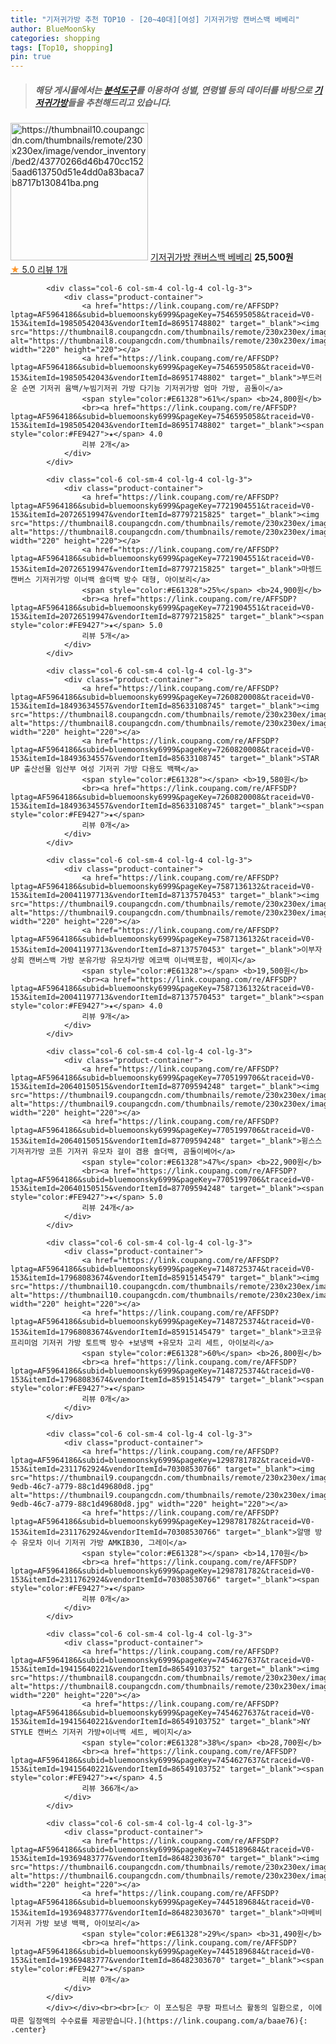 ```yaml
---
title: "기저귀가방 추천 TOP10 - [20~40대][여성] 기저귀가방 캔버스백 베베리"
author: BlueMoonSky
categories: shopping
tags: [Top10, shopping]
pin: true
---
```


> ##### 해당 게시물에서는 [**분석도구**](https://itemscout.io/)를 이용하여 **성별**, **연령별** 등의 데이터를 바탕으로 [**기저귀가방**](https://link.coupang.com/a/baae76)들을 추천해드리고 있습니다.
<div class="container"><div class="row">
            <div class="col-6 col-sm-4 col-lg-4 col-lg-3">
                <div class="product-container">
                    <a href="https://link.coupang.com/re/AFFSDP?lptag=AF5964186&subid=bluemoonsky6999&pageKey=7708972941&traceid=V0-153&itemId=20659475707&vendorItemId=87732281097" target="_blank"><img src="https://thumbnail10.coupangcdn.com/thumbnails/remote/230x230ex/image/vendor_inventory/bed2/43770266d46b470cc1525aad613750d51e4dd0a83baca7b8717b130841ba.png" alt="https://thumbnail10.coupangcdn.com/thumbnails/remote/230x230ex/image/vendor_inventory/bed2/43770266d46b470cc1525aad613750d51e4dd0a83baca7b8717b130841ba.png" width="220" height="220"></a>
                    <a href="https://link.coupang.com/re/AFFSDP?lptag=AF5964186&subid=bluemoonsky6999&pageKey=7708972941&traceid=V0-153&itemId=20659475707&vendorItemId=87732281097" target="_blank">기저귀가방 캔버스백 베베리</a>
                    <span style="color:#E61328"></span> <b>25,500원</b>
                    <br><a href="https://link.coupang.com/re/AFFSDP?lptag=AF5964186&subid=bluemoonsky6999&pageKey=7708972941&traceid=V0-153&itemId=20659475707&vendorItemId=87732281097" target="_blank"><span style="color:#FE9427">★</span> 5.0
                    리뷰 1개</a>
                </div>
            </div>
            
            <div class="col-6 col-sm-4 col-lg-4 col-lg-3">
                <div class="product-container">
                    <a href="https://link.coupang.com/re/AFFSDP?lptag=AF5964186&subid=bluemoonsky6999&pageKey=7546595058&traceid=V0-153&itemId=19850542043&vendorItemId=86951748802" target="_blank"><img src="https://thumbnail8.coupangcdn.com/thumbnails/remote/230x230ex/image/vendor_inventory/556b/62ffd8b40a457b83542e66529ba42b6eb2d925f72a81013a1395a35f4d73.jpg" alt="https://thumbnail8.coupangcdn.com/thumbnails/remote/230x230ex/image/vendor_inventory/556b/62ffd8b40a457b83542e66529ba42b6eb2d925f72a81013a1395a35f4d73.jpg" width="220" height="220"></a>
                    <a href="https://link.coupang.com/re/AFFSDP?lptag=AF5964186&subid=bluemoonsky6999&pageKey=7546595058&traceid=V0-153&itemId=19850542043&vendorItemId=86951748802" target="_blank">부드러운 순면 기저귀 윰백/누빔기저귀 가방 다기능 기저귀가방 엄마 가방, 곰돌이</a>
                    <span style="color:#E61328">61%</span> <b>24,800원</b>
                    <br><a href="https://link.coupang.com/re/AFFSDP?lptag=AF5964186&subid=bluemoonsky6999&pageKey=7546595058&traceid=V0-153&itemId=19850542043&vendorItemId=86951748802" target="_blank"><span style="color:#FE9427">★</span> 4.0
                    리뷰 2개</a>
                </div>
            </div>
            
            <div class="col-6 col-sm-4 col-lg-4 col-lg-3">
                <div class="product-container">
                    <a href="https://link.coupang.com/re/AFFSDP?lptag=AF5964186&subid=bluemoonsky6999&pageKey=7721904551&traceid=V0-153&itemId=20726519947&vendorItemId=87797215825" target="_blank"><img src="https://thumbnail8.coupangcdn.com/thumbnails/remote/230x230ex/image/vendor_inventory/5642/07bd920b4c7ec108213c026be4a522a44898367b47271518ac077d0ec9f0.jpg" alt="https://thumbnail8.coupangcdn.com/thumbnails/remote/230x230ex/image/vendor_inventory/5642/07bd920b4c7ec108213c026be4a522a44898367b47271518ac077d0ec9f0.jpg" width="220" height="220"></a>
                    <a href="https://link.coupang.com/re/AFFSDP?lptag=AF5964186&subid=bluemoonsky6999&pageKey=7721904551&traceid=V0-153&itemId=20726519947&vendorItemId=87797215825" target="_blank">마렝드 캔버스 기저귀가방 이너백 숄더백 방수 대형, 아이보리</a>
                    <span style="color:#E61328">25%</span> <b>24,900원</b>
                    <br><a href="https://link.coupang.com/re/AFFSDP?lptag=AF5964186&subid=bluemoonsky6999&pageKey=7721904551&traceid=V0-153&itemId=20726519947&vendorItemId=87797215825" target="_blank"><span style="color:#FE9427">★</span> 5.0
                    리뷰 5개</a>
                </div>
            </div>
            
            <div class="col-6 col-sm-4 col-lg-4 col-lg-3">
                <div class="product-container">
                    <a href="https://link.coupang.com/re/AFFSDP?lptag=AF5964186&subid=bluemoonsky6999&pageKey=7260820008&traceid=V0-153&itemId=18493634557&vendorItemId=85633108745" target="_blank"><img src="https://thumbnail8.coupangcdn.com/thumbnails/remote/230x230ex/image/vendor_inventory/ff9d/718b59dae1e3ca00389a66cc9673277ccfa9145107cf8f31bbeed85bcc3e.jpg" alt="https://thumbnail8.coupangcdn.com/thumbnails/remote/230x230ex/image/vendor_inventory/ff9d/718b59dae1e3ca00389a66cc9673277ccfa9145107cf8f31bbeed85bcc3e.jpg" width="220" height="220"></a>
                    <a href="https://link.coupang.com/re/AFFSDP?lptag=AF5964186&subid=bluemoonsky6999&pageKey=7260820008&traceid=V0-153&itemId=18493634557&vendorItemId=85633108745" target="_blank">STAR UP 출산선물 임산부 여성 기저귀 가방 다용도 백팩</a>
                    <span style="color:#E61328"></span> <b>19,580원</b>
                    <br><a href="https://link.coupang.com/re/AFFSDP?lptag=AF5964186&subid=bluemoonsky6999&pageKey=7260820008&traceid=V0-153&itemId=18493634557&vendorItemId=85633108745" target="_blank"><span style="color:#FE9427">★</span> 
                    리뷰 0개</a>
                </div>
            </div>
            
            <div class="col-6 col-sm-4 col-lg-4 col-lg-3">
                <div class="product-container">
                    <a href="https://link.coupang.com/re/AFFSDP?lptag=AF5964186&subid=bluemoonsky6999&pageKey=7587136132&traceid=V0-153&itemId=20041197713&vendorItemId=87137570453" target="_blank"><img src="https://thumbnail9.coupangcdn.com/thumbnails/remote/230x230ex/image/vendor_inventory/51fa/e141131e143d0f648cd79da7e498704b5dedcb7594fede33d17843cc9090.jpg" alt="https://thumbnail9.coupangcdn.com/thumbnails/remote/230x230ex/image/vendor_inventory/51fa/e141131e143d0f648cd79da7e498704b5dedcb7594fede33d17843cc9090.jpg" width="220" height="220"></a>
                    <a href="https://link.coupang.com/re/AFFSDP?lptag=AF5964186&subid=bluemoonsky6999&pageKey=7587136132&traceid=V0-153&itemId=20041197713&vendorItemId=87137570453" target="_blank">이부자상회 캔버스백 가방 분유가방 유모차가방 에코백 이너백포함, 베이지</a>
                    <span style="color:#E61328"></span> <b>19,500원</b>
                    <br><a href="https://link.coupang.com/re/AFFSDP?lptag=AF5964186&subid=bluemoonsky6999&pageKey=7587136132&traceid=V0-153&itemId=20041197713&vendorItemId=87137570453" target="_blank"><span style="color:#FE9427">★</span> 4.0
                    리뷰 9개</a>
                </div>
            </div>
            
            <div class="col-6 col-sm-4 col-lg-4 col-lg-3">
                <div class="product-container">
                    <a href="https://link.coupang.com/re/AFFSDP?lptag=AF5964186&subid=bluemoonsky6999&pageKey=7705199706&traceid=V0-153&itemId=20640150515&vendorItemId=87709594248" target="_blank"><img src="https://thumbnail9.coupangcdn.com/thumbnails/remote/230x230ex/image/vendor_inventory/9e96/1e9aa7892e38ced724361db392f976fc8816a9b73624edb57b6935111d19.jpg" alt="https://thumbnail9.coupangcdn.com/thumbnails/remote/230x230ex/image/vendor_inventory/9e96/1e9aa7892e38ced724361db392f976fc8816a9b73624edb57b6935111d19.jpg" width="220" height="220"></a>
                    <a href="https://link.coupang.com/re/AFFSDP?lptag=AF5964186&subid=bluemoonsky6999&pageKey=7705199706&traceid=V0-153&itemId=20640150515&vendorItemId=87709594248" target="_blank">윙스스 기저귀가방 코튼 기저귀 유모차 걸이 겸용 숄더백, 곰돌이베어</a>
                    <span style="color:#E61328">47%</span> <b>22,900원</b>
                    <br><a href="https://link.coupang.com/re/AFFSDP?lptag=AF5964186&subid=bluemoonsky6999&pageKey=7705199706&traceid=V0-153&itemId=20640150515&vendorItemId=87709594248" target="_blank"><span style="color:#FE9427">★</span> 5.0
                    리뷰 24개</a>
                </div>
            </div>
            
            <div class="col-6 col-sm-4 col-lg-4 col-lg-3">
                <div class="product-container">
                    <a href="https://link.coupang.com/re/AFFSDP?lptag=AF5964186&subid=bluemoonsky6999&pageKey=7148725374&traceid=V0-153&itemId=17968083674&vendorItemId=85915145479" target="_blank"><img src="https://thumbnail10.coupangcdn.com/thumbnails/remote/230x230ex/image/vendor_inventory/b6ef/32dc7c3ecc84eb0e8ca809753aacfcb16b90d0d3f49243a114862d463123.jpg" alt="https://thumbnail10.coupangcdn.com/thumbnails/remote/230x230ex/image/vendor_inventory/b6ef/32dc7c3ecc84eb0e8ca809753aacfcb16b90d0d3f49243a114862d463123.jpg" width="220" height="220"></a>
                    <a href="https://link.coupang.com/re/AFFSDP?lptag=AF5964186&subid=bluemoonsky6999&pageKey=7148725374&traceid=V0-153&itemId=17968083674&vendorItemId=85915145479" target="_blank">코코유 프리미엄 기저귀 가방 토트백 방수 +보냉백 +유모차 고리 세트, 아이보리</a>
                    <span style="color:#E61328">60%</span> <b>26,800원</b>
                    <br><a href="https://link.coupang.com/re/AFFSDP?lptag=AF5964186&subid=bluemoonsky6999&pageKey=7148725374&traceid=V0-153&itemId=17968083674&vendorItemId=85915145479" target="_blank"><span style="color:#FE9427">★</span> 
                    리뷰 0개</a>
                </div>
            </div>
            
            <div class="col-6 col-sm-4 col-lg-4 col-lg-3">
                <div class="product-container">
                    <a href="https://link.coupang.com/re/AFFSDP?lptag=AF5964186&subid=bluemoonsky6999&pageKey=1298781782&traceid=V0-153&itemId=2311762924&vendorItemId=70308530766" target="_blank"><img src="https://thumbnail9.coupangcdn.com/thumbnails/remote/230x230ex/image/retail/images/2020/02/25/17/5/9ece61ed-9edb-46c7-a779-88c1d49680d8.jpg" alt="https://thumbnail9.coupangcdn.com/thumbnails/remote/230x230ex/image/retail/images/2020/02/25/17/5/9ece61ed-9edb-46c7-a779-88c1d49680d8.jpg" width="220" height="220"></a>
                    <a href="https://link.coupang.com/re/AFFSDP?lptag=AF5964186&subid=bluemoonsky6999&pageKey=1298781782&traceid=V0-153&itemId=2311762924&vendorItemId=70308530766" target="_blank">알맹 방수 유모차 이너 기저귀 가방 AMKIB30, 그레이</a>
                    <span style="color:#E61328"></span> <b>14,170원</b>
                    <br><a href="https://link.coupang.com/re/AFFSDP?lptag=AF5964186&subid=bluemoonsky6999&pageKey=1298781782&traceid=V0-153&itemId=2311762924&vendorItemId=70308530766" target="_blank"><span style="color:#FE9427">★</span> 
                    리뷰 0개</a>
                </div>
            </div>
            
            <div class="col-6 col-sm-4 col-lg-4 col-lg-3">
                <div class="product-container">
                    <a href="https://link.coupang.com/re/AFFSDP?lptag=AF5964186&subid=bluemoonsky6999&pageKey=7454627637&traceid=V0-153&itemId=19415640221&vendorItemId=86549103752" target="_blank"><img src="https://thumbnail8.coupangcdn.com/thumbnails/remote/230x230ex/image/vendor_inventory/ec93/34472b6f4b0099fef49dd6377dd306f7445ff81d3ecc3167d4179b3ed2ba.jpg" alt="https://thumbnail8.coupangcdn.com/thumbnails/remote/230x230ex/image/vendor_inventory/ec93/34472b6f4b0099fef49dd6377dd306f7445ff81d3ecc3167d4179b3ed2ba.jpg" width="220" height="220"></a>
                    <a href="https://link.coupang.com/re/AFFSDP?lptag=AF5964186&subid=bluemoonsky6999&pageKey=7454627637&traceid=V0-153&itemId=19415640221&vendorItemId=86549103752" target="_blank">NY STYLE 캔버스 기저귀 가방+이너백 세트, 베이지</a>
                    <span style="color:#E61328">38%</span> <b>28,700원</b>
                    <br><a href="https://link.coupang.com/re/AFFSDP?lptag=AF5964186&subid=bluemoonsky6999&pageKey=7454627637&traceid=V0-153&itemId=19415640221&vendorItemId=86549103752" target="_blank"><span style="color:#FE9427">★</span> 4.5
                    리뷰 366개</a>
                </div>
            </div>
            
            <div class="col-6 col-sm-4 col-lg-4 col-lg-3">
                <div class="product-container">
                    <a href="https://link.coupang.com/re/AFFSDP?lptag=AF5964186&subid=bluemoonsky6999&pageKey=7445189684&traceid=V0-153&itemId=19369483777&vendorItemId=86482303670" target="_blank"><img src="https://thumbnail6.coupangcdn.com/thumbnails/remote/230x230ex/image/vendor_inventory/204c/445d0d452529db474aea69126e6955e66ec85e019712ef70e8670fc5b555.jpg" alt="https://thumbnail6.coupangcdn.com/thumbnails/remote/230x230ex/image/vendor_inventory/204c/445d0d452529db474aea69126e6955e66ec85e019712ef70e8670fc5b555.jpg" width="220" height="220"></a>
                    <a href="https://link.coupang.com/re/AFFSDP?lptag=AF5964186&subid=bluemoonsky6999&pageKey=7445189684&traceid=V0-153&itemId=19369483777&vendorItemId=86482303670" target="_blank">마베비 기저귀 가방 보냉 백팩, 아이보리</a>
                    <span style="color:#E61328">29%</span> <b>31,490원</b>
                    <br><a href="https://link.coupang.com/re/AFFSDP?lptag=AF5964186&subid=bluemoonsky6999&pageKey=7445189684&traceid=V0-153&itemId=19369483777&vendorItemId=86482303670" target="_blank"><span style="color:#FE9427">★</span> 
                    리뷰 0개</a>
                </div>
            </div>
            </div></div><br><br>[👉 이 포스팅은 쿠팡 파트너스 활동의 일환으로, 이에 따른 일정액의 수수료를 제공받습니다.](https://link.coupang.com/a/baae76){: .center}